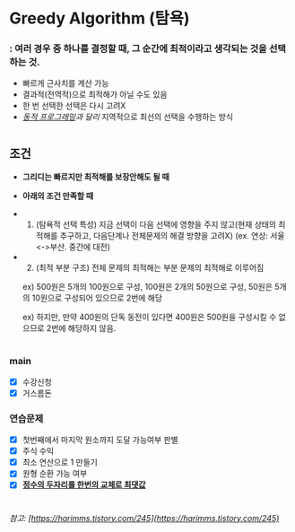 # Greedy Algorithm (탐욕)

### : 여러 경우 중 하나를 결정할 때, 그 순간에 최적이라고 생각되는 것을 선택하는 것.

- 빠르게 근사치를 계산 가능
- 결과적(전역적)으로 최적해가 아닐 수도 있음
- 한 번 선택한 선택은 다시 고려X
- _[동적 프로그래밍](https://github.com/ashjang/Algorithm/tree/main/DynamicProgramming)과 달리_ 지역적으로 최선의 선택을 수행하는 방식

#

## 조건
 - **그리디는 빠르지만 최적해를 보장안해도 될 때**
 - **아래의 조건 만족할 때**
- 1. (탐욕적 선택 특성) 지금 선택이 다음 선택에 영향을 주지 않고(현재 상태의 최적해를 추구하고, 다음단계나 전체문제의 해결 방향을 고려X) (ex. 연상: 서울<->부산. 중간에 대전)
- 2. (최적 부분 구조) 전체 문제의 최적해는 부분 문제의 최적해로 이루어짐

    ex) 500원은 5개의 100원으로 구성, 100원은 2개의 50원으로 구성, 50원은 5개의 10원으로 구성되어 있으므로 2번에 해당
    
    ex) 하지만, 만약 400원의 단독 동전이 있다면 400원은 500원을 구성시킬 수 없으므로 2번에 해당하지 않음.


#
### main
- [x] 수강신청
- [x] 거스름돈
### 연습문제
- [x] 첫번째에서 마지막 원소까지 도달 가능여부 판별
- [x] 주식 수익
- [x] 최소 연산으로 1 만들기
- [x] 원형 순환 가능 여부
- [x] <U>**정수의 두자리를 한번의 교체로 최댓값**</U>
#
#


###### 참고: [https://harimms.tistory.com/245](https://harimms.tistory.com/245)
